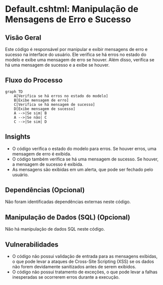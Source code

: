 # Default.cshtml: Manipulação de Mensagens de Erro e Sucesso

## Visão Geral
Este código é responsável por manipular e exibir mensagens de erro e sucesso na interface do usuário. Ele verifica se há erros no estado do modelo e exibe uma mensagem de erro se houver. Além disso, verifica se há uma mensagem de sucesso e a exibe se houver.

## Fluxo do Processo
```mermaid
graph TD
    A[Verifica se há erros no estado do modelo]
    B[Exibe mensagem de erro]
    C[Verifica se há mensagem de sucesso]
    D[Exibe mensagem de sucesso]
    A -->|Se sim| B
    A -->|Se não| C
    C -->|Se sim| D
```

## Insights
- O código verifica o estado do modelo para erros. Se houver erros, uma mensagem de erro é exibida.
- O código também verifica se há uma mensagem de sucesso. Se houver, a mensagem de sucesso é exibida.
- As mensagens são exibidas em um alerta, que pode ser fechado pelo usuário.

## Dependências (Opcional)
Não foram identificadas dependências externas neste código.

## Manipulação de Dados (SQL) (Opcional)
Não há manipulação de dados SQL neste código.

## Vulnerabilidades
- O código não possui validação de entrada para as mensagens exibidas, o que pode levar a ataques de Cross-Site Scripting (XSS) se os dados não forem devidamente sanitizados antes de serem exibidos.
- O código não possui tratamento de exceções, o que pode levar a falhas inesperadas se ocorrerem erros durante a execução.